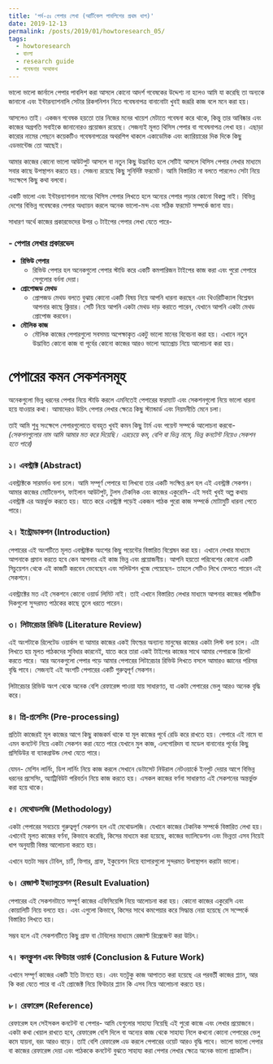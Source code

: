 ```yaml
---
title: 'পর্ব-৫ঃ পেপার লেখা (আর্টিকেল পাবলিশের প্রথম ধাপ)'
date: 2019-12-13
permalink: /posts/2019/01/howtoresearch_05/
tags:
  - howtoresearch
  - বাংলা
  - research guide
  - গবেষনার অআকখ
---
```



ভালো ভালো জার্নালে পেপার পাবলিশ করা আসলে কোনো আদর্শ গবেষকের উদ্দেশ্য না হলেও আমি যা করেছি তা অন্যকে জানানো এবং ইন্টারন্যাশনালি সেটার রিকগনিশন নিতে গবেষনাপত্র বানানোটা খুবই জরূরি কাজ বলে মনে করা হয়। 

আসলেও তাই। একজন গবেষক হয়তো তার নিজের মনের খায়েশ মেটাতে গবেষনা করে থাকে, কিন্তু তার আবিষ্কার এবং কাজের অগ্রগতি সবাইকে জানানোরও প্রয়োজন রয়েছে। সেজন্যই মূলত থিসিস পেপার বা গবেষনাপত্র লেখা হয়। এছাড়া কারোর নামের পেছনে কয়েকটিও গবেষনাপত্রের অথরশিপ থাকলে একাডেমিক এবং ক্যারিয়ারের দিক দিকে কিছু এডভান্টেজ তো আছেই। 


আমার কাজের কোনো ভালো আউটপুট আসলে বা নতুন কিছু উদ্ভাবিত হলে সেটিই আসলে থিসিস পেপার লেখার মাধ্যমে সবার কাছে উপস্থাপন করতে হয়। সেজন্য রয়েছে কিছু সুনির্দিষ্ট ফরমেট। আমি বিস্তারিত না বলতে পারলেও সেটা নিয়ে সংক্ষেপে কিছু কথা বলবো। 

একটি ভালো এবং ইন্টারন্যাশনাল মানের থিসিস পেপার লিখতে হলে অন্যের পেপার পড়ার কোনো বিকল্প নাই। বিভিন্ন দেশের বিভিন্ন গবেষকের পেপার অধ্যায়ন করলে অনেক ভালো-মন্দ এবং সঠিক ফরমেট সম্পর্কে জানা যায়। 

সাধারণ অর্থে কাজের প্রকারভেদের উপর ৩ টাইপের পেপার লেখা যেতে পারে-

### - পেপার লেখার প্রকারভেদ

* **রিভিউ পেপার** 
  * রিভিউ পেপার হল অনেকগুলো পেপার স্টাডি করে একটি কমপারিজন টাইপের কাজ করা এবং পুরো পেপারে সেগুলোর বর্ননা দেয়া।
* **প্রোপোজড মেথড** 
  * প্রোপজড মেথড বলতে বুঝায় কোনো একটি বিষয় নিয়ে আপনি ধারনা করছেন এবং থিওরিটিক্যাল বিশ্লেষন আপনার কাছে ক্লিয়ার। সেটি নিয়ে আপনি একটা মেথড দাড় করাতে পারেন, যেখানে আপনি একটা মেথড প্রোপোজ করবেন।
* **মৌলিক কাজ** 
  *  মৌলিক কাজের পেপারগুলো সবসময় অপেক্ষাকৃত একটু ভালো মানের বিবেচনা করা হয়। এখানে নতুন উদ্ভাবিত কোনো কাজ বা পূর্বের কোনো কাজের আরও ভালো অ্যাপ্রোচ নিয়ে আলোচনা করা হয়। 

# পেপারের কমন সেকশনসমূহ

অনেকগুলো ভিন্ন ধরনের পেপার নিয়ে স্টাডি করলে এমনিতেই পেপারের ফরম্যাট এবং সেকশনগুলো নিয়ে ভালো ধারনা হয়ে যাওয়ার কথা। আমাদেরও উচিৎ পেপার লেখার ক্ষেত্রে কিছু স্ট্যান্ডার্ড এবং নিয়মনীতি মেনে চলা।

তাই আমি শুধু সংক্ষেপে পেপারগুলোতে ব্যবহৃত খুবই কমন কিছু টার্ম এবং পয়েন্ট সম্পর্কে আলোচনা করবো- _\(সেকশনগুলোর নাম আমি আমার মত করে দিয়েছি। এরচেয়ে কম, বেশি বা ভিন্ন নামে, ভিন্ন কনটেন্ট নিয়েও সেকশন হতে পারে\)_

### ১। এবস্ট্রাক্ট \(Abstract\) 

এবস্ট্রাক্টকে সারমর্মও বলা চলে। আমি সম্পূর্ণ পেপারে যা লিখবো তার একটি সংক্ষিপ্ত রূপ হল এই এবস্ট্রাক্ট সেকশন। আমার কাজের মোটিভেশন, ফাইলান আউটপুট, টুলস টেকনিক এবং কাজের একুরেসি- এই সবই খুবই অল্প কথায় এবস্ট্রাক্ট এর অন্তর্ভুক্ত করতে হয়। যাতে করে এবস্ট্রাক্ট পড়েই একজন পাঠক পুরো কাজ সম্পর্কে মোটামুটি ধারনা পেতে পারে।

### ২। ইন্ট্রোডাকশন \(Introduction\)

পেপারের এই অংশটিতে মূলত এবস্ট্রাক্টক অংশের কিছু পয়েন্টের বিস্তারিত বিশ্লেষন করা হয়। এখানে লেখার মাধ্যমে আপনাকে প্রমান করতে হবে কেন আপনার এই কাজ ভিন্ন এবং প্রয়োজনীয়। আপনি হয়তো পরিবেশের কোনো একটি সিচুয়েশন থেকে এই কাজটি করবেন ভেবেছেন এবং সলিউশন খুজে পেয়েছেন- তাহলে সেটিও লিখে ফেলতে পারেন এই সেকশনে।

এবস্ট্রাক্টের মত এই সেকশনে কোনো ওয়ার্ড লিমিট নাই। তাই এখানে বিস্তারিত লেখার মাধ্যমে আপনার কাজের পজিটিভ দিকগুলো সুন্দরমত পাঠকের কাছে তুলে ধরতে পারেন।

### ৩। লিটারেচার রিভিউ \(Literature Review\) 

এই অংশটাকে রিলেটেড ওয়ার্কস বা আমার কাজের একই ফিল্ডের অন্যান্য মানুষের কাজের একটা লিস্ট বলা চলে। এটা লিখতে হয় মূলত পাঠকদের সুবিধার কারনেই, যাতে করে তারা একই টাইপের কাজের সাথে আমার পেপারকে রিলেট করতে পারে। আর অনেকগুলো পেপার পড়ে আমার পেপারের লিটারেচার রিভিউ লিখতে বসলে আমারও জ্ঞানের পরিসর বৃদ্ধি পাবে। সেজন্যই এই অংশটি পেপারের একটি গুরুত্বপূর্ণ সেকশন।

লিটারেচার রিভিউ অংশ থেকে অনেক বেশি রেফারেন্স পাওয়া যায় সাধারণত, যা একটা পেপারের ভেলু আরও অনেক বৃদ্ধি করে।

### ৪। প্রি-প্রসেসিং \(Pre-processing\)

প্রতিটা কাজেরই মূল কাজের আগে কিছু কাজকর্ম থাকে যা মূল কাজের পূর্বে রেডি করে রাখতে হয়। পেপারে এই নামে বা এমন কনটেন্ট নিয়ে একটা সেকশন করা যেতে পারে যেখানে মুল কাজ, এলগোরিদম বা মডেল বানানোর পূর্বের কিছু প্রসিডিউর বা ব্যাকগ্রাউন্ড লেখা যেতে পারে। 

যেমন- মেশিন লার্নিং, ডিপ লার্নিং নিয়ে কাজ করলে সেখানে ডেটাসেট নিউরাল নেটওয়ার্কে ইনপুট দেয়ার আগে বিভিন্ন ধরনের প্রসেসিং, অ্যাট্রিবিউট পরিবর্তন নিয়ে কাজ করতে হয়। এসকল কাজের বর্ণনা সাধারণত এই সেকশনের অন্তর্ভুক্ত করা হয়ে থাকে।

### ৫। মেথোডলজি \(Methodology\)

একটা পেপারের সবচেয়ে গুরুত্বপূর্ণ সেকশন হল এই মেথোডলজি। যেখানে কাজের টেকনিক সম্পর্কে বিস্তারিত লেখা হয়। এখানেই মূলত কাজের বর্ণনা, কিভাবে করেছি, কিসের মাধ্যমে করা হয়েছে, কাজের ভ্যালিডেশন এবং ভিন্নতা এসব নিয়েই ধাপ অনুযায়ী বিস্তর আলোচনা করতে হয়।

এখানে যতটা সম্ভব টেবিল, চার্ট, ফিগার, গ্রাফ, ইকুয়েশন দিয়ে ব্যাপারগুলো সুন্দরমত উপাস্থাপন করাটা ভালো। 

### ৬। রেজাল্ট ইভ্যালুয়েশন \(Result Evaluation\)

পেপারের এই সেকশনটাতে সম্পূর্ণ কাজের এফিসিয়েন্সি নিয়ে আলোচনা করা হয়। কোনো কাজের একুরেসি এবং কোয়ালিটি নিয়ে বলতে হয়। এবং এগুলো কিভাবে, কিসের সাথে কমপেয়ার করে সিদ্ধান্ত নেয়া হয়েছে সে সম্পের্কে বিস্তারিত লিখতে হয়।

সম্ভব হলে এই সেকশনটিতে কিছু গ্রাফ বা টেবিলের মাধ্যমে রেজাল্ট রিপ্রেজেন্ট করা উচিৎ।

### ৭। কনক্লুশন এবং ফিউচার ওয়ার্ক \(Conclusion & Future Work\)

এখানে সম্পূর্ণ কাজের একটি ইতি টানতে হয়। এবং যতটুকু কাজ আপাতত করা হয়েছে এর পরবর্তী কাজের প্ল্যান, আর কি করা যেতে পারে বা এই প্রোজেক্ট নিয়ে ফিউচার প্ল্যান কি এসব নিয়ে আলোচনা করতে হয়।

### ৮। রেফারেন্স \(Reference\) 

রেফারেন্স হল সেইসকল কনটেন্ট বা পেপার- আমি যেগুলোর সাহায্য নিয়েছি এই পুরো কাজে এবং লেখার প্রয়োজনে। একটা কথা খেয়াল রাখতে হবে, রেফারেন্স বেশি দিলে বা অন্যের কাজ থেকে সাহায্য নিলে কখনো কোনো পেপারের ভেলু কমে যায়না, বরং আরও বাড়ে। তাই বেশি রেফারেন্স এড করলে পেপারের ওয়েট আরও বৃদ্ধি পাবে। ভালো ভালো পেপার বা কাজের রেফারেন্স দেয়া এবং পাঠককে কনটেন্ট বুঝতে সাহায্য করা পেপার লেখার ক্ষেত্রে অনেক ভালো প্র্যাকটিস।




